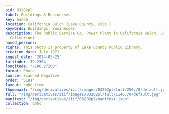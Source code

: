 ```yaml
---
pid: 03202pl
label: Buildings & Businesses
key: bandb
location: California Gulch (Lake County, Colo.)
keywords: Buildings, Businesses
description: The Public Service Co. Power Plant in California Gulch, July 1971 (Wingenbach
  Collection)
named_persons: 
rights: This photo is property of Lake County Public Library.
creation_date: July 1971
ingest_date: '2024-05-25'
latitude: '39.2364'
longitude: "-106.27208"
format: Photo
source: Scanned Negative
order: '5191'
layout: cmhc_item
thumbnail: "/img/derivatives/iiif/images/03202pl/full/250,/0/default.jpg"
full: "/img/derivatives/iiif/images/03202pl/full/1140,/0/default.jpg"
manifest: "/img/derivatives/iiif/03202pl/manifest.json"
collection: cmhc
---
```

